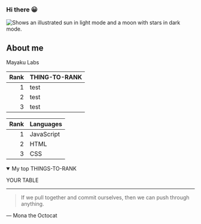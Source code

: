 ### Hi there 😀
<picture>
  <source media="(prefers-color-scheme: dark)" srcset="https://user-images.githubusercontent.com/25423296/163456776-7f95b81a-f1ed-45f7-b7ab-8fa810d529fa.png">
  <source media="(prefers-color-scheme: light)" srcset="https://user-images.githubusercontent.com/25423296/163456779-a8556205-d0a5-45e2-ac17-42d089e3c3f8.png">
  <img alt="Shows an illustrated sun in light mode and a moon with stars in dark mode." src="https://user-images.githubusercontent.com/25423296/163456779-a8556205-d0a5-45e2-ac17-42d089e3c3f8.png">
</picture>


## About me

<!-- TO DO: add more details about me later -->

Mayaku Labs


| Rank | THING-TO-RANK |
|-----:|---------------|
|     1|  test             |
|     2|    test           |
|     3|    test           |


| Rank | Languages |
|-----:|-----------|
|     1| JavaScript|
|     2| HTML      |
|     3| CSS       |


<details open>
<summary>My top THINGS-TO-RANK</summary>

YOUR TABLE

</details>


---

> If we pull together and commit ourselves, then we can push through anything.

— Mona the Octocat
